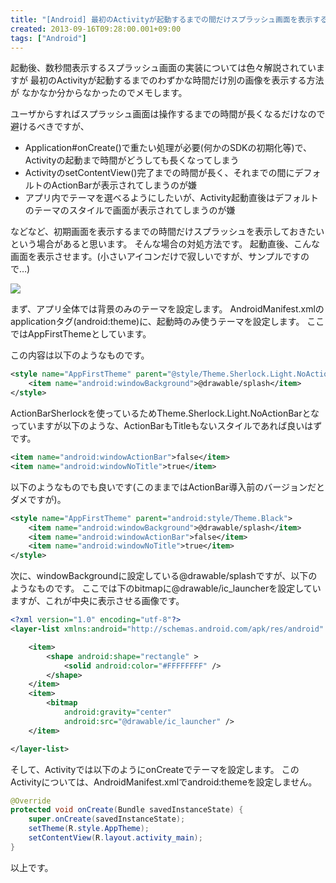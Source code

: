 ```yaml
---
title: "[Android] 最初のActivityが起動するまでの間だけスプラッシュ画面を表示する方法"
created: 2013-09-16T09:28:00.001+09:00
tags: ["Android"]
---
```

起動後、数秒間表示するスプラッシュ画面の実装については色々解説されていますが
最初のActivityが起動するまでのわずかな時間だけ別の画像を表示する方法が
なかなか分からなかったのでメモします。
<!--more-->
ユーザからすればスプラッシュ画面は操作するまでの時間が長くなるだけなので避けるべきですが、

- Application#onCreate()で重たい処理が必要(何かのSDKの初期化等)で、Activityの起動まで時間がどうしても長くなってしまう
- ActivityのsetContentView()完了までの時間が長く、それまでの間にデフォルトのActionBarが表示されてしまうのが嫌
- アプリ内でテーマを選べるようにしたいが、Activity起動直後はデフォルトのテーマのスタイルで画面が表示されてしまうのが嫌

などなど、初期画面を表示するまでの時間だけスプラッシュを表示しておきたいという場合があると思います。 そんな場合の対処方法です。
起動直後、こんな画面を表示させます。(小さいアイコンだけで寂しいですが、サンプルですので…)

[![](http://2.bp.blogspot.com/-aRkJwtQO5rA/UjZPi9S8z0I/AAAAAAAALuk/6T103jFwM4c/s320/device-2013-09-16-092228.png)](http://2.bp.blogspot.com/-aRkJwtQO5rA/UjZPi9S8z0I/AAAAAAAALuk/6T103jFwM4c/s1600/device-2013-09-16-092228.png)

まず、アプリ全体では背景のみのテーマを設定します。
AndroidManifest.xmlのapplicationタグ(android:theme)に、起動時のみ使うテーマを設定します。
ここではAppFirstThemeとしています。

この内容は以下のようなものです。

```xml
<style name="AppFirstTheme" parent="@style/Theme.Sherlock.Light.NoActionBar">
    <item name="android:windowBackground">@drawable/splash</item>
</style>
```

ActionBarSherlockを使っているためTheme.Sherlock.Light.NoActionBarとなっていますが以下のような、ActionBarもTitleもないスタイルであれば良いはずです。

```xml
<item name="android:windowActionBar">false</item>
<item name="android:windowNoTitle">true</item>
```

以下のようなものでも良いです(このままではActionBar導入前のバージョンだとダメですが)。

```xml
<style name="AppFirstTheme" parent="android:style/Theme.Black">
    <item name="android:windowBackground">@drawable/splash</item>
    <item name="android:windowActionBar">false</item>
    <item name="android:windowNoTitle">true</item>
</style>
```

次に、windowBackgroundに設定している@drawable/splashですが、以下のようなものです。
ここでは下のbitmapに@drawable/ic\_launcherを設定していますが、これが中央に表示させる画像です。

```xml
<?xml version="1.0" encoding="utf-8"?>
<layer-list xmlns:android="http://schemas.android.com/apk/res/android" >

    <item>
        <shape android:shape="rectangle" >
            <solid android:color="#FFFFFFFF" />
        </shape>
    </item>
    <item>
        <bitmap
            android:gravity="center"
            android:src="@drawable/ic_launcher" />
    </item>

</layer-list>
```

そして、Activityでは以下のようにonCreateでテーマを設定します。
このActivityについては、AndroidManifest.xmlでandroid:themeを設定しません。

```java
@Override
protected void onCreate(Bundle savedInstanceState) {
    super.onCreate(savedInstanceState);
    setTheme(R.style.AppTheme);
    setContentView(R.layout.activity_main);
}
```

以上です。
